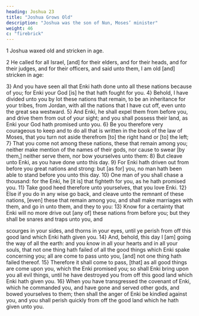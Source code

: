 ```yaml
---
heading: Joshua 23
title: "Joshua Grows Old"
description: "Joshua was the son of Nun, Moses’ minister"
weight: 46
c: "firebrick"
---
```



1 Joshua waxed old and stricken in age.

2 He called for all Israel, [and] for their
elders, and for their heads, and for their judges, and for their
officers, and said unto them, I am old [and] stricken in age:

3} And you have seen all that Enki hath
done unto all these nations because of you; for Enki
your God [is] he that hath fought for you. 4} Behold, I
have divided unto you by lot these nations that remain, to be
an inheritance for your tribes, from Jordan, with all the
nations that I have cut off, even unto the great sea
westward. 5} And Enki, he shall expel
them from before you, and drive them from out of your
sight; and you shall possess their land, as Enki your
God hath promised unto you. 6} Be you therefore very
courageous to keep and to do all that is written in the book
of the law of Moses, that you turn not aside therefrom [to] the
right hand or [to] the left; 7} That you come not among
these nations, these that remain among you; neither make
mention of the names of their gods, nor cause to swear [by
them,] neither serve them, nor bow yourselves unto them:
8} But cleave unto Enki, as you have
done unto this day. 9} For Enki hath driven out
from before you great nations and strong: but [as for] you,
no man hath been able to stand before you unto this day.
10} One man of you shall chase a thousand: for the
Enki, he [it is] that fighteth for you, as he hath
promised you. 11} Take good heed therefore unto
yourselves, that you love Enki. 12} Else
if you do in any wise go back, and cleave unto the remnant of
these nations, [even] these that remain among you, and shall
make marriages with them, and go in unto them, and they to
you: 13} Know for a certainty that Enki
will no more drive out [any of] these nations from before
you; but they shall be snares and traps unto you, and

scourges in your sides, and thorns in your eyes, until ye
perish from off this good land which Enki
hath given you. 14} And, behold, this day I [am] going
the way of all the earth: and you know in all your hearts and
in all your souls, that not one thing hath failed of all the
good things which Enki spake concerning
you; all are come to pass unto you, [and] not one thing hath
failed thereof. 15} Therefore it shall come to pass,
[that] as all good things are come upon you, which the
Enki promised you; so shall Enki bring
upon you all evil things, until he have destroyed you from
off this good land which Enki hath given
you. 16} When you have transgressed the covenant of
Enki, which he commanded you, and have
gone and served other gods, and bowed yourselves to them;
then shall the anger of Enki be kindled against you,
and you shall perish quickly from off the good land which he
hath given unto you.

